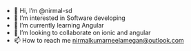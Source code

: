 - 👋 Hi, I’m @nirmal-sd
- 👀 I’m interested in Software developing
- 🌱 I’m currently learning Angular
- 💞️ I’m looking to collaborate on ionic and angular
- 📫 How to reach me nirmalkumarneelamegan@outlook.com

<!---
nirmal-sd/nirmal-sd is a ✨ special ✨ repository because its `README.md` (this file) appears on your GitHub profile.
You can click the Preview link to take a look at your changes.
--->
